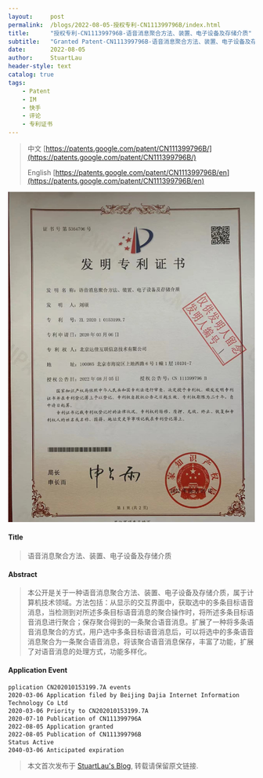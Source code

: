 ```yaml
---
layout:     post
permalink:  /blogs/2022-08-05-授权专利-CN111399796B/index.html
title:      "授权专利-CN111399796B-语音消息聚合方法、装置、电子设备及存储介质"
subtitle:   "Granted Patent-CN111399796B-语音消息聚合方法、装置、电子设备及存储介质"
date:       2022-08-05
author:     StuartLau
header-style: text
catalog: true
tags:
    - Patent
    - IM
    - 快手
    - 评论
    - 专利证书
---
```

> 中文 [https://patents.google.com/patent/CN111399796B/](https://patents.google.com/patent/CN111399796B/)
>
> English [https://patents.google.com/patent/CN111399796B/en](https://patents.google.com/patent/CN111399796B/en)

![patent](/images/in-post/patent/CN111399796B.jpg)
#### Title
> 语音消息聚合方法、装置、电子设备及存储介质











#### Abstract
> 本公开是关于一种语音消息聚合方法、装置、电子设备及存储介质，属于计算机技术领域。方法包括：从显示的交互界面中，获取选中的多条目标语音消息，当检测到对所述多条目标语音消息的聚合操作时，将所述多条目标语音消息进行聚合；保存聚合得到的一条聚合语音消息。扩展了一种将多条语音消息聚合的方式，用户选中多条目标语音消息后，可以将选中的多条语音消息聚合为一条聚合语音消息，将该聚合语音消息保存，丰富了功能，扩展了对语音消息的处理方式，功能多样化。











#### Application Event
```
pplication CN202010153199.7A events 
2020-03-06 Application filed by Beijing Dajia Internet Information Technology Co Ltd
2020-03-06 Priority to CN202010153199.7A
2020-07-10 Publication of CN111399796A
2022-08-05 Application granted
2022-08-05 Publication of CN111399796B
Status Active
2040-03-06 Anticipated expiration
```
> 本文首次发布于 [StuartLau's Blog](https://stuartlau.github.io), 
转载请保留原文链接.
